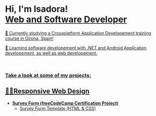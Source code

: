 <h1>Hi, I'm Isadora! <br/><a href="https://github.com/codingisads">Web and Software Developer</a><a href="www.linkedin.com/in/isadorads
/"></h1>

<p>🔭 Currently studying a Crossplatform Application Developement training course in Girona, Spain!</p>
<p>🌱 Learning software developement with .NET and Android Application developement, as well as web developement.</p><br>
<h3>Take a look at some of my projects: </h3>

<h2>👨‍💻Responsive Web Design</h2>

- <b>Survey Form (freeCodeCamp Certification Project) </b>
  - [Survey Form Template (HTML & CSS)](https://github.com/joshmadakor1/Algorithms-Practice)



<!--
**codingisads/codingisads** is a ✨ _special_ ✨ repository because its `README.md` (this file) appears on your GitHub profile.

Here are some ideas to get you started:

- 🔭 I’m currently working on ...
- 🌱 I’m currently learning ...
- 👯 I’m looking to collaborate on ...
- 🤔 I’m looking for help with ...
- 💬 Ask me about ...
- 📫 How to reach me: ...
- 😄 Pronouns: ...
- ⚡ Fun fact: ...
-->
